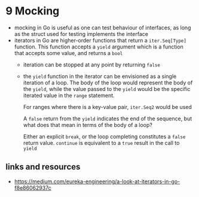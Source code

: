 # 9 Mocking

- mocking in Go is useful as one can test behaviour of interfaces,
    as long as the struct used for testing implements the interface
- iterators in Go are higher-order functions that return a `iter.Seq[Type]`
    function. This function accepts a `yield` argument which is a function
    that accepts some value, and returns a `bool`
    * iteration can be stopped at any point by returning `false`
    * the `yield` function in the iterator can be envisioned as a single
        iteration of a loop. The body of the loop would represent the
        body of the `yield`, while the value passed to the `yield` would
        be the specific iterated value in the `range` statement.

        For ranges where there is a key-value pair, `iter.Seq2` would be
        used

        A `false` return from the `yield` indicates the end of the
        sequence, but what does that mean in terms of the body of a
        loop?

        Either an explicit `break`, or the loop completing constitutes
        a `false` return value. `continue` is equivalent to a `true`
        result in the call to `yield`

## links and resources

- https://medium.com/eureka-engineering/a-look-at-iterators-in-go-f8e86062937c





